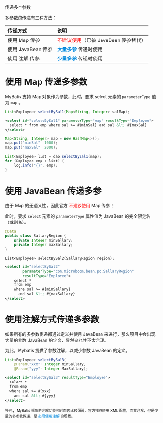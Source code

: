<span class="title">传递多个参数</span>

多参数的传递有三种方法：

| 传递方式 | 说明 |
| :- | :- |
| 使用 Map 传参 | <font color="red">不建议使用</font>（已被 JavaBean 传参替代）|
| 使用 JavaBean 传参 | <font color="#0088dd">**大量多参**</font> 传递时使用 |
| 使用 注解 传参 |<font color="#0088dd">**少量多参**</font> 传递时使用 |


# 使用 Map 传递多参数

MyBatis 支持 Map 对象作为参数，此时，要求 select 元素的 `parameterType` 值为 `map` 。

```java
List<Employee> selectBySal1(Map<String, Integer> salMap);
```

```xml
<select id="selectBySal1" parameterType="map" resultType="Employee">
  select * from emp where sal >= #{minSal} and sal &lt; #{maxSal}
</select>
```

```java
Map<String, Integer> map = new HashMap<>();
map.put("minSal", 1000);
map.put("maxSal", 2000);

List<Employee> list = dao.selectBySal1(map);
for (Employee emp : list) {
    log.info("{}", emp);
}
```

# 使用 JavaBean 传递多参

由于 Map 的无语义性，因此官方 <font color="red">不建议使用</font> Map 传参！

此时，要求 `select` 元素的 `parameterType` 属性值为 JavaBean 的完全限定名（或别名）。

```java
@Data
public class SallaryRegion {
    private Integer minSallary;
    private Integer maxSallary;
}
```

```
List<Employee> selectBySal2(SallaryRegion region);
```

```xml
<select id="selectBySal2"
        parameterType="com.microboom.bean.po.SallaryRegion"
        resultType="Employee">
    select * 
    from emp 
    where sal >= #{minSallary} 
      and sal &lt; #{maxSallary}
</select>
```


# 使用注解方式传递多参数

如果所有的多参数传递都通过定义并使用 JavaBean 来进行，那么项目中会出现大量的参数 JavaBean 的定义，显然这也并不太合理。

为此，Mybatis 提供了参数注解，以减少参数 JavaBean 的定义。

```java
List<Employee> selectBySal3(
    @Param("xxx") Integer minSallary,
    @Param("yyy") Integer MaxSallary);
```

```xml
<select id="selectBySal3" resultType="Employee">
  select * 
  from emp 
  where sal >= #{xxx} 
    and sal &lt; #{yyy}
</select>
```

`补充`，<small>MyBatis 框架的注解功能相对而言比较薄弱，官方推荐使用 XML 配置，而非注解，但是少量的多参数传递，是 <font color="#0088dd">必须使用注解</font> 的场景。</small>

